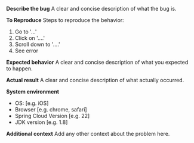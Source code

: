 **Describe the bug**
A clear and concise description of what the bug is.

**To Reproduce**
Steps to reproduce the behavior:
1. Go to '...'
2. Click on '....'
3. Scroll down to '....'
4. See error

**Expected behavior**
A clear and concise description of what you expected to happen.

**Actual result**
A clear and concise description of what actually occurred.

**System environment**
 - OS: [e.g. iOS]
 - Browser [e.g. chrome, safari]
 - Spring Cloud Version [e.g. 22]
 - JDK version [e.g. 1.8]

**Additional context**
Add any other context about the problem here.
